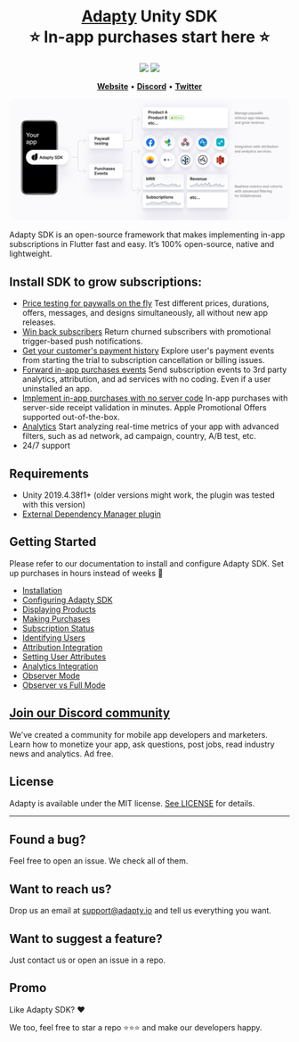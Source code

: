 <h1 align="center" style="border-bottom: none">
    <b>
        <a href="https://adapty.io?utm_source=github&utm_medium=referral&utm_campaign=AdaptySDK-Flutter">Adapty</a> Unity SDK<br>
    </b>
    ⭐️  In-app purchases start here  ⭐️ <br>
</h1>

<p align="center">
<a href="https://go.adapty.io/subhub-community-flutter-rep"><img src="https://img.shields.io/badge/Adapty-discord-purple"></a>
<a href="https://github.com/adaptyteam/AdaptySDK-Flutter/blob/master/LICENSE"><img src="https://img.shields.io/badge/license-MIT-brightgreen.svg"></a>
</p>


<p align="center">
    <a href="https://adapty.io?utm_source=github&utm_medium=referral&utm_campaign=AdaptySDK-Flutter"><b>Website</b></a> •
    <a href="https://go.adapty.io/subhub-community-flutter-repp"><b>Discord</b></a> •
    <a href="https://twitter.com/AdaptyTeam"><b>Twitter</b></a>
</p>

![Adapty: CRM for mobile apps with subscriptions](adapty-schema.png)

Adapty SDK is an open-source framework that makes implementing in-app subscriptions in Flutter fast and easy. It’s 100% open-source, native and lightweight.

## Install SDK to grow subscriptions:

- [Price testing for paywalls on the fly](https://docs.adapty.io/docs/ab-test?utm_source=github&utm_medium=referral&utm_campaign=AdaptySDK-Flutter)
Test different prices, durations, offers, messages, and designs simultaneously, all without new app releases.
- [Win back subscribers](https://docs.adapty.io/docs/promo-campaigns?utm_source=github&utm_medium=referral&utm_campaign=AdaptySDK-Flutter)
Return churned subscribers with promotional trigger-based push notifications.
- [Get your customer's payment history](https://docs.adapty.io/docs/profiles-crm?utm_source=github&utm_medium=referral&utm_campaign=AdaptySDK-Flutter)
Explore user's payment events from starting the trial to subscription cancellation or billing issues.
- [Forward in-app purchases events](https://docs.adapty.io/docs/events?utm_source=github&utm_medium=referral&utm_campaign=AdaptySDK-Flutter)
Send subscription events to 3rd party analytics, attribution, and ad services with no coding. Even if a user uninstalled an app.
- [Implement in-app purchases with no server code](https://docs.adapty.io/docs/flutter-sdk-configuration?utm_source=github&utm_medium=referral&utm_campaign=AdaptySDK-Flutter)
In-app purchases with server-side receipt validation in minutes. Apple Promotional Offers supported out-of-the-box.
- [Analytics](https://docs.adapty.io/docs/analytics-charts?utm_source=github&utm_medium=referral&utm_campaign=AdaptySDK-Flutter)
Start analyzing real-time metrics of your app with advanced filters, such as ad network, ad campaign, country, A/B test, etc.
- 24/7 support

## Requirements
* Unity 2019.4.38f1+ (older versions might work, the plugin was tested with this version)
* [External Dependency Manager plugin](https://github.com/googlesamples/unity-jar-resolver)

## Getting Started
<!-- [documentation](https://docs.adapty.io/docs/flutter-sdk-installation?utm_source=github&utm_medium=referral&utm_campaign=AdaptySDK-Flutter) -->

Please refer to our documentation to install and configure Adapty SDK. Set up purchases in hours instead of weeks :rocket:
- [Installation](/docs/installation.md)
- [Configuring Adapty SDK](/docs/configuring.md)
- [Displaying Products](/docs/displaying_products.md)
- [Making Purchases](/docs/making_purchases.md)
- [Subscription Status](/docs/subscription_status.md)
- [Identifying Users](/docs/identifying_users.md)
- [Attribution Integration](/docs/attribution_integration.md)
- [Setting User Attributes](/docs/setting_user_attributes.md)
- [Analytics Integration](/docs/analytics_integration.md)
- [Observer Mode](/docs/observer_mode.md)
- [Observer vs Full Mode](/docs/observer_vs_full_mode.md)
## [Join our Discord community](https://go.adapty.io/subhub-community-flutter-rep)

We've created a community for mobile app developers and marketers. Learn how to monetize your app, ask questions, post jobs, read industry news and analytics. Ad free.

## License

Adapty is available under the MIT license. [See LICENSE](https://github.com/adaptyteam/AdaptySDK-Unity/blob/main/LICENSE) for details.

---

## Found a bug?

Feel free to open an issue. We check all of them.

## Want to reach us?

Drop us an email at support@adapty.io and tell us everything you want.

## Want to suggest a feature?

Just contact us or open an issue in a repo.

## Promo

Like Adapty SDK? ❤️

We too, feel free to star a repo ⭐️⭐️⭐️ and make our developers happy.
